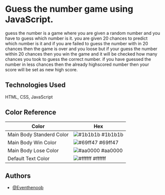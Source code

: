 
# Guess the number game using JavaScript.

guess the number is a game where you are given a random number and you have to guess which number is it.
you are given 20 chances to predict which number is it and if you are failed to guess the number with in 20 chances then the game is over and you loose
but if your guess the number within 20 chances then you win the game and it will be checked 
how many chances you took to guess the correct number. if you have guessed the number in less chances then the already highscored number then your score will be set as new high score.
## Technologies Used

HTML, CSS, JavaScript

## Color Reference

| Color             | Hex                                                                |
| ----------------- | ------------------------------------------------------------------ |
| Main Body Standerd Color | ![#1b1b1b](https://via.placeholder.com/10/1b1b1b?text=+) #1b1b1b |
| Main Body Win Color | ![#69ff47](https://via.placeholder.com/10/69ff47?text=+) #69ff47 |
| Main Body Lose Color | ![#aa0000](https://via.placeholder.com/10/aa0000?text=+) #aa0000 |
| Default Text Color | ![#ffffff](https://via.placeholder.com/10/ffffff?text=+) #ffffff |


## Authors

- [@Eventhenoob](https://github.com/Eventhenoob)

